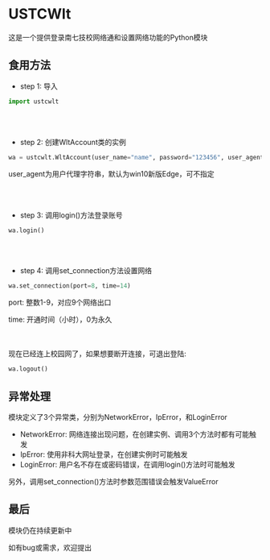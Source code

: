 # USTCWlt
这是一个提供登录南七技校网络通和设置网络功能的Python模块

## 食用方法
- step 1: 导入
```Python
import ustcwlt
```

<br/></br>
- step 2: 创建WltAccount类的实例
```Python
wa = ustcwlt.WltAccount(user_name="name", password="123456", user_agent="...")
```
user_agent为用户代理字符串，默认为win10新版Edge，可不指定

<br/></br>
- step 3: 调用login()方法登录账号
```Python
wa.login()
```

<br/></br>
- step 4: 调用set_connection方法设置网络
```Python
wa.set_connection(port=8, time=14)
```
port: 整数1-9，对应9个网络出口
 
time: 开通时间（小时），0为永久
  
<br/></br>
现在已经连上校园网了，如果想要断开连接，可退出登陆:
```Python
wa.logout()
```

## 异常处理
模块定义了3个异常类，分别为NetworkError，IpError，和LoginError
- NetworkError:
网络连接出现问题，在创建实例、调用3个方法时都有可能触发
- IpError:
使用非科大网址登录，在创建实例时可能触发
- LoginError:
用户名不存在或密码错误，在调用login()方法时可能触发
 
另外，调用set_connection()方法时参数范围错误会触发ValueError

## 最后
模块仍在持续更新中
 
如有bug或需求，欢迎提出
